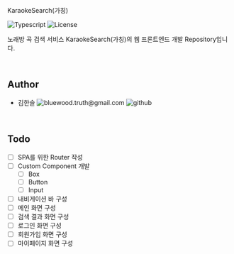 KaraokeSearch(가칭)

![Typescript][ts-badge] ![License][mit-badge]

노래방 곡 검색 서비스 KaraokeSearch(가칭)의 웹 프론트엔드 개발 Repository입니다.

<br>

## Author

- 김한슬 <img alt="bluewood.truth@gmail.com" src="https://img.shields.io/badge/bluewood.truth@gmail.com-red.svg?&style=flat-square&logo=gmail&logoColor=white&link=mailto:bluewood.truth@gmail.com" /> <img alt="github" src="https://img.shields.io/badge/bluewood-black.svg?&style=flat-square&logo=github&logoColor=white&link=https://github.com/bluewood-truth/" />

<br>

## Todo

- [ ] SPA를 위한 Router 작성
- [ ] Custom Component 개발
  - [ ] Box
  - [ ] Button
  - [ ] Input
- [ ] 내비게이션 바 구성
- [ ] 메인 화면 구성
- [ ] 검색 결과 화면 구성
- [ ] 로그인 화면 구성
- [ ] 회원가입 화면 구성
- [ ] 마이페이지 화면 구성

<br>

[ts-badge]: https://img.shields.io/badge/%3C%2F%3E-Typescript-blue
[mit-badge]: https://img.shields.io/badge/license-MIT-green
[github-badge]: https://img.shields.io/badge/Github-black.svg?&style=for-the-badge&logo=github&logoColor=white&link=https://github.com/bluewood-truth/
